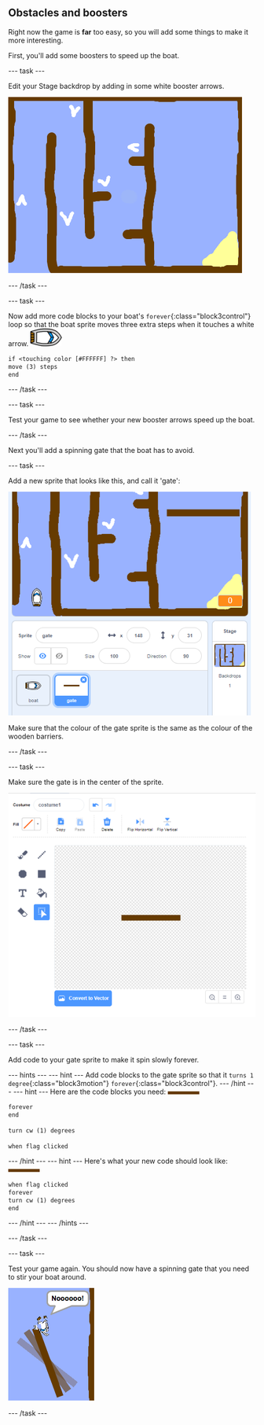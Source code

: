 ## Obstacles and boosters

Right now the game is **far** too easy, so you will add some things to make it more interesting.

First, you'll add some boosters to speed up the boat.

--- task ---

Edit your Stage backdrop by adding in some white booster arrows.

 ![screenshot](images/boat-boost.png)

--- /task ---

--- task ---

Now add more code blocks to your boat's `forever`{:class="block3control"} loop so that the boat sprite moves three extra steps when it touches a white arrow.
![boat-sprite](images/boat_resize.png)
```blocks3
if <touching color [#FFFFFF] ?> then
move (3) steps
end
```
--- /task ---

--- task ---

Test your game to see whether your new booster arrows speed up the boat.

--- /task ---

Next you'll add a spinning gate that the boat has to avoid.

--- task ---

Add a new sprite that looks like this, and call it 'gate':

 ![screenshot](images/boat-gate.png)

Make sure that the colour of the gate sprite is the same as the colour of the wooden barriers.

--- /task ---

--- task ---

Make sure the gate is in the center of the sprite.

 ![screenshot](images/boat-center.png)

--- /task ---

--- task ---

Add code to your gate sprite to make it spin slowly forever.

--- hints ---
--- hint ---
Add code blocks to the gate sprite so that it `turns 1 degree`{:class="block3motion"} `forever`{:class="block3control"}.
--- /hint ---
--- hint ---
Here are the code blocks you need:
![gate](images/gate.png)
```blocks3
forever
end

turn cw (1) degrees

when flag clicked
```
--- /hint ---
--- hint ---
Here's what your new code should look like:
![gate](images/gate.png)
```blocks3
when flag clicked
forever
turn cw (1) degrees
end
```
--- /hint ---
--- /hints ---

--- /task ---

--- task ---

Test your game again. You should now have a spinning gate that you need to stir your boat around.

 ![screenshot](images/boat-gate-test.png)

--- /task ---

